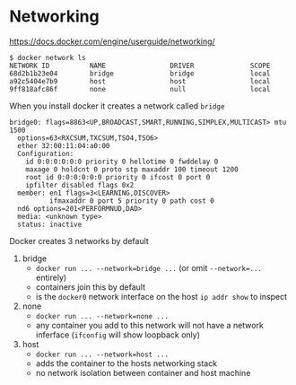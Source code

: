 # Networking

https://docs.docker.com/engine/userguide/networking/

```
$ docker network ls
NETWORK ID          NAME                DRIVER              SCOPE
68d2b1b23e04        bridge              bridge              local
a92c5404e7b9        host                host                local
9ff818afc86f        none                null                local
```

When you install docker it creates a network called `bridge`

```
bridge0: flags=8863<UP,BROADCAST,SMART,RUNNING,SIMPLEX,MULTICAST> mtu 1500
  options=63<RXCSUM,TXCSUM,TSO4,TSO6>
  ether 32:00:11:04:a0:00
  Configuration:
    id 0:0:0:0:0:0 priority 0 hellotime 0 fwddelay 0
    maxage 0 holdcnt 0 proto stp maxaddr 100 timeout 1200
    root id 0:0:0:0:0:0 priority 0 ifcost 0 port 0
    ipfilter disabled flags 0x2
  member: en1 flags=3<LEARNING,DISCOVER>
          ifmaxaddr 0 port 5 priority 0 path cost 0
  nd6 options=201<PERFORMNUD,DAD>
  media: <unknown type>
  status: inactive
```

Docker creates 3 networks by default

1. bridge
    - `docker run ... --network=bridge ...` (or omit `--network=...` entirely)
    - containers join this by default
    - is the `docker0` network interface on the host `ip addr show` to inspect
1. none
    - `docker run ... --network=none ...`
    - any container you add to this network will not have a network inferface
      (`ifconfig` will show loopback only)
1. host
    - `docker run ... --network=host ...`
    - adds the container to the hosts networking stack
    - no network isolation between container and host machine
